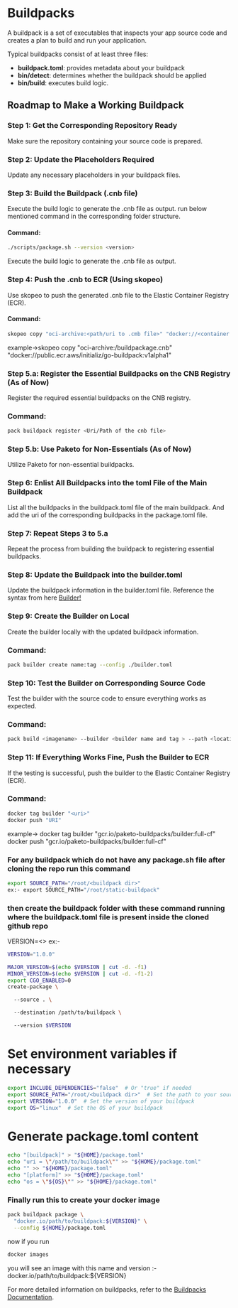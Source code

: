 # Buildpacks

A buildpack is a set of executables that inspects your app source code and creates a plan to build and run your application.

Typical buildpacks consist of at least three files:

- **buildpack.toml**: provides metadata about your buildpack
- **bin/detect**: determines whether the buildpack should be applied
- **bin/build**: executes build logic.

## Roadmap to Make a Working Buildpack

### Step 1: Get the Corresponding Repository Ready
Make sure the repository containing your source code is prepared.

### Step 2: Update the Placeholders Required
Update any necessary placeholders in your buildpack files.

### Step 3: Build the Buildpack (.cnb file)

Execute the build logic to generate the .cnb file as output.
run below mentioned command in the corresponding folder structure.
#### Command:
```bash
./scripts/package.sh --version <version>
```

Execute the build logic to generate the .cnb file as output.

### Step 4: Push the .cnb to ECR (Using skopeo)

Use skopeo to push the generated .cnb file to the Elastic Container Registry (ECR).

#### Command:
```bash
skopeo copy "oci-archive:<path/uri to .cmb file>" "docker://<container registry link>"
```
example->skopeo copy "oci-archive:/buildpackage.cnb" "docker://public.ecr.aws/initializ/go-buildpack:v1alpha1"


### Step 5.a: Register the Essential Buildpacks on the CNB Registry (As of Now)
Register the required essential buildpacks on the CNB registry.

### Command:
```bash
pack buildpack register <Uri/Path of the cnb file>
```
### Step 5.b: Use Paketo for Non-Essentials (As of Now)
Utilize Paketo for non-essential buildpacks.

### Step 6: Enlist All Buildpacks into the toml File of the Main Buildpack
List all the buildpacks in the buildpack.toml file of the main buildpack.
And add the uri of the corresponding buildpacks in the package.toml file.

### Step 7: Repeat Steps 3 to 5.a
Repeat the process from building the buildpack to registering essential buildpacks.

### Step 8: Update the Buildpack into the builder.toml
Update the buildpack information in the builder.toml file.
Reference the syntax from here [Builder!](https://github.com/initializ-buildpacks/full-builder/blob/main/builder.toml)

### Step 9: Create the Builder on Local
Create the builder locally with the updated buildpack information.
### Command:
```bash
pack builder create name:tag --config ./builder.toml
```
### Step 10: Test the Builder on Corresponding Source Code
Test the builder with the source code to ensure everything works as expected.
### Command:
```bash
pack build <imagename> --builder <builder name and tag > --path <location of source file>
```
### Step 11: If Everything Works Fine, Push the Builder to ECR
If the testing is successful, push the builder to the Elastic Container Registry (ECR).
### Command:
```bash
docker tag builder "<uri>"
docker push "URI"
```
example-> docker tag builder "gcr.io/paketo-buildpacks/builder:full-cf" 
          docker push "gcr.io/paketo-buildpacks/builder:full-cf"

### For any buildpack which do not have any package.sh file after cloning the repo run this command

```bash
export SOURCE_PATH="/root/<buildpack dir>"
ex:- export SOURCE_PATH="/root/static-buildpack"
```

### then create the buildpack folder with these command running where the buildpack.toml file is present inside the cloned github repo

VERSION=<>
ex:- 

```bash
VERSION="1.0.0"
```

```bash
MAJOR_VERSION=$(echo $VERSION | cut -d. -f1) 
MINOR_VERSION=$(echo $VERSION | cut -d. -f1-2)
export CGO_ENABLED=0
create-package \

  --source . \

  --destination /path/to/buildpack \

  --version $VERSION
```

# Set environment variables if necessary

```bash
export INCLUDE_DEPENDENCIES="false"  # Or "true" if needed
export SOURCE_PATH="/root/<buildpack dir>"  # Set the path to your source if needed
export VERSION="1.0.0"  # Set the version of your buildpack
export OS="linux"  # Set the OS of your buildpack
```


# Generate package.toml content

```bash
echo "[buildpack]" > "${HOME}/package.toml"
echo "uri = \"/path/to/buildpack\"" >> "${HOME}/package.toml"
echo "" >> "${HOME}/package.toml"
echo "[platform]" >> "${HOME}/package.toml"
echo "os = \"${OS}\"" >> "${HOME}/package.toml"
```

### Finally run this to create your docker image

```bash
pack buildpack package \
  "docker.io/path/to/buildpack:${VERSION}" \
  --config ${HOME}/package.toml
```


now if you run 

```bash
docker images
```
 
you will see an image with this name and version :- docker.io/path/to/buildpack:${VERSION}

For more detailed information on buildpacks, refer to the [Buildpacks Documentation](https://buildpacks.io/docs/).
